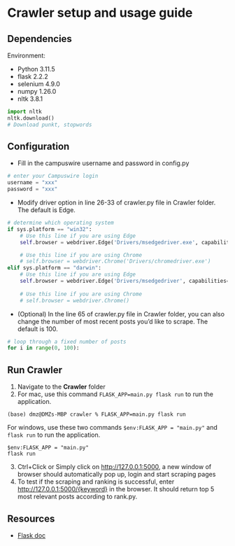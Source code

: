 # Crawler setup and usage guide
## Dependencies
Environment:
* Python 3.11.5
* flask                     2.2.2  
* selenium                  4.9.0
* numpy                     1.26.0
* nltk                      3.8.1
```python
import nltk
nltk.download()
# Download punkt, stopwords
```

## Configuration
* Fill in the campuswire username and password in config.py
```python
# enter your Campuswire login
username = "xxx"
password = "xxx"
```

* Modify driver option in line 26-33 of crawler.py file in Crawler folder. The default is Edge.
```python
# determine which operating system
if sys.platform == "win32":
    # Use this line if you are using Edge
    self.browser = webdriver.Edge('Drivers/msedgedriver.exe', capabilities=desired_cap)

    # Use this line if you are using Chrome
    # self.browser = webdriver.Chrome('Drivers/chromedriver.exe')
elif sys.platform == "darwin":
    # Use this line if you are using Edge
    self.browser = webdriver.Edge('Drivers/msedgedriver', capabilities=desired_cap)
    
    # Use this line if you are using Chrome
    # self.browser = webdriver.Chrome()
```

* (Optional) In the line 65 of crawler.py file in Crawler folder, you can also change the number of most recent posts you’d like to scrape. The default is 100.
```python
# loop through a fixed number of posts
for i in range(0, 100):
```

## Run Crawler
1. Navigate to the **Crawler** folder
2. For mac, use this command `FLASK_APP=main.py flask run` to run the application.
```console
(base) dmz@DMZs-MBP crawler % FLASK_APP=main.py flask run
```
For windows, use these two commands `$env:FLASK_APP = "main.py"` and `flask run` to run the application.
```console
$env:FLASK_APP = "main.py"
flask run
```
3. Ctrl+Click or Simply click on http://127.0.0.1:5000, a new window of browser should automatically pop up, login and start scraping pages
4. To test if the scraping and ranking is successful, enter http://127.0.0.1:5000/{keyword} in the browser. It should return top 5 most relevant posts according to rank.py.  


## Resources
* [Flask doc](https://flask.palletsprojects.com/en/1.1.x/quickstart/)